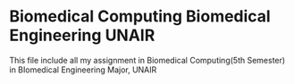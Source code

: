 # Biomedical Computing Biomedical Engineering UNAIR
 This file include all my assignment in Biomedical Computing(5th Semester) in BIomedical Engineering Major, UNAIR
